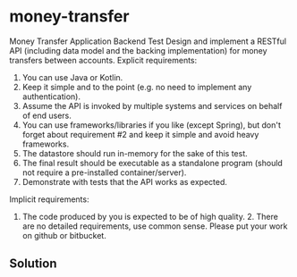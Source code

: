 # money-transfer
Money Transfer Application
Backend Test 
Design and implement a RESTful API (including data model and the backing implementation) for money transfers between accounts. 
Explicit requirements: 
1. You can use Java or Kotlin. 
2. Keep it simple and to the point (e.g. no need to implement any authentication). 
3. Assume the API is invoked by multiple systems and services on behalf of end users. 
4. You can use frameworks/libraries if you like (except Spring), but don't forget about 
requirement #2 and keep it simple and avoid heavy frameworks.
5. The datastore should run in-memory for the sake of this test. 
6. The final result should be executable as a standalone program (should not require a 
pre-installed container/server). 
7. Demonstrate with tests that the API works as expected. 

Implicit requirements: 
1. The code produced by you is expected to be of high quality. 2. There are no detailed requirements, use common sense. 
Please put your work on github or bitbucket. 

## Solution

